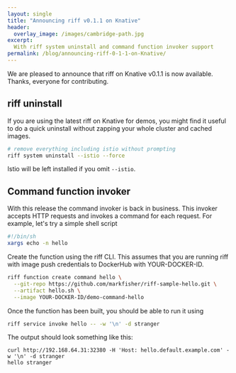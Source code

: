 ```yaml
---
layout: single
title: "Announcing riff v0.1.1 on Knative"
header:
  overlay_image: /images/cambridge-path.jpg
excerpt:
  With riff system uninstall and command function invoker support    
permalink: /blog/announcing-riff-0-1-1-on-Knative/
---
```


We are pleased to announce that riff on Knative v0.1.1 is now available. Thanks, everyone for contributing.

## riff uninstall
If you are using the latest riff on Knative for demos, you might find it useful to do a quick uninstall without zapping your whole cluster and cached images.

```sh
# remove everything including istio without prompting 
riff system uninstall --istio --force
```

Istio will be left installed if you omit `--istio`. 

## Command function invoker
With this release the command invoker is back in business.  This invoker accepts HTTP requests and invokes a command for each request. For example, let's try a simple shell script

```sh
#!/bin/sh
xargs echo -n hello
```

Create the function using the riff CLI. This assumes that you are running riff with image push credentials to DockerHub with YOUR-DOCKER-ID.
```sh
riff function create command hello \
  --git-repo https://github.com/markfisher/riff-sample-hello.git \
  --artifact hello.sh \
  --image YOUR-DOCKER-ID/demo-command-hello
```

Once the function has been built, you should be able to run it using
```sh
riff service invoke hello -- -w '\n' -d stranger
```

The output should look something like this:
```
curl http://192.168.64.31:32380 -H 'Host: hello.default.example.com' -w '\n' -d stranger
hello stranger
```








